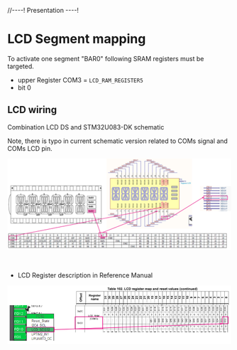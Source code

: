 //----!
Presentation
----!
# LCD Segment mapping
To activate one segment "BAR0" following SRAM registers must be targeted.

- upper Register COM3 = `LCD_RAM_REGISTER5`
- bit 0
  
## LCD wiring
Combination LCD DS and STM32U083-DK schematic 

<awarning>
Note, there is typo in current schematic version related to COMs signal and COMs LCD pin.
</awarning>
<p> </p>

![image](./img/wiring.png)

<br />

- LCD Register description in Reference Manual
  

![image](./img/register.png)
